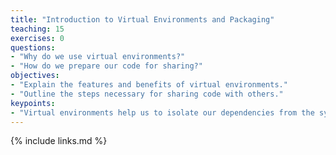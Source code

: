 ```yaml
---
title: "Introduction to Virtual Environments and Packaging"
teaching: 15
exercises: 0
questions:
- "Why do we use virtual environments?"
- "How do we prepare our code for sharing?"
objectives:
- "Explain the features and benefits of virtual environments."
- "Outline the steps necessary for sharing code with others."
keypoints:
- "Virtual environments help us to isolate our dependencies from the system."
---
```


{% include links.md %}
